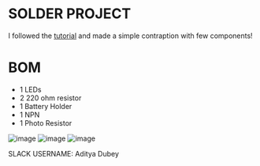 # SOLDER PROJECT
I followed the [tutorial](https://solder.hackclub.com/tutorial) and made a simple contraption with few components!

# BOM
- 1 LEDs
- 2 220 ohm resistor
- 1 Battery Holder
- 1 NPN
- 1 Photo Resistor


![image](https://github.com/user-attachments/assets/0795438b-83de-428f-bdfc-a8d77facae74)
![image](https://github.com/user-attachments/assets/fc09ab2f-cb91-47cc-b860-1c30d2acd623)
![image](https://github.com/user-attachments/assets/58adfa5c-c059-4bb8-ac17-45c1e6d2703d)



SLACK USERNAME: Aditya Dubey
